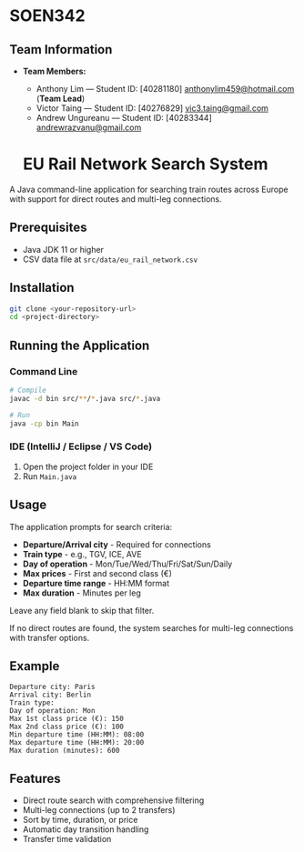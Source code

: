 # SOEN342

## Team Information

- **Team Members:**
  - Anthony Lim — Student ID: [40281180] anthonylim459@hotmail.com (**Team Lead**)  
  - Victor Taing — Student ID: [40276829] vic3.taing@gmail.com
  - Andrew Ungureanu — Student ID: [40283344] andrewrazvanu@gmail.com


  # EU Rail Network Search System

A Java command-line application for searching train routes across Europe with support for direct routes and multi-leg connections.

## Prerequisites

- Java JDK 11 or higher
- CSV data file at `src/data/eu_rail_network.csv`

## Installation

```bash
git clone <your-repository-url>
cd <project-directory>
```

## Running the Application

### Command Line

```bash
# Compile
javac -d bin src/**/*.java src/*.java

# Run
java -cp bin Main
```

### IDE (IntelliJ / Eclipse / VS Code)

1. Open the project folder in your IDE
2. Run `Main.java`

## Usage

The application prompts for search criteria:

- **Departure/Arrival city** - Required for connections
- **Train type** - e.g., TGV, ICE, AVE
- **Day of operation** - Mon/Tue/Wed/Thu/Fri/Sat/Sun/Daily
- **Max prices** - First and second class (€)
- **Departure time range** - HH:MM format
- **Max duration** - Minutes per leg

Leave any field blank to skip that filter.

If no direct routes are found, the system searches for multi-leg connections with transfer options.

## Example

```
Departure city: Paris
Arrival city: Berlin
Train type: 
Day of operation: Mon
Max 1st class price (€): 150
Max 2nd class price (€): 100
Min departure time (HH:MM): 08:00
Max departure time (HH:MM): 20:00
Max duration (minutes): 600
```

## Features

- Direct route search with comprehensive filtering
- Multi-leg connections (up to 2 transfers)
- Sort by time, duration, or price
- Automatic day transition handling
- Transfer time validation

